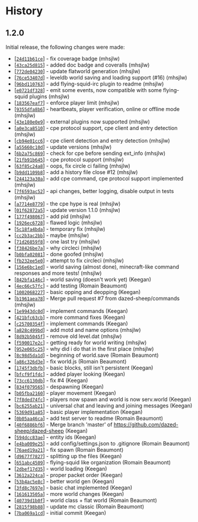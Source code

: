 History
=======

## 1.2.0
Initial release, the following changes were made:
* [[`24d11b61ce`](https://github.com/dazed-sheep/dazed-sheep/commit/24d11b61ce)] - fix coverage badge (mhsjlw)
* [[`43ca25d815`](https://github.com/dazed-sheep/dazed-sheep/commit/43ca25d815)] - added doc badge and coveralls (mhsjlw)
* [[`772de04230`](https://github.com/dazed-sheep/dazed-sheep/commit/772de04230)] - update flatworld generation (mhsjlw)
* [[`76ce53407d`](https://github.com/dazed-sheep/dazed-sheep/commit/76ce53407d)] - leveldb world saving and loading support (#16) (mhsjlw)
* [[`96bd110763`](https://github.com/dazed-sheep/dazed-sheep/commit/96bd110763)] - add flying-squid-irc plugin to readme (mhsjlw)
* [[`e0721df328`](https://github.com/dazed-sheep/dazed-sheep/commit/e0721df328)] - emit some events, now compatible with some flying-squid plugins (mhsjlw)
* [[`183567eaf7`](https://github.com/dazed-sheep/dazed-sheep/commit/183567eaf7)] - enforce player limit (mhsjlw)
* [[`9355dfa8b6`](https://github.com/dazed-sheep/dazed-sheep/commit/9355dfa8b6)] - heartbeats, player verification, online or offline mode (mhsjlw)
* [[`43e180e0e9`](https://github.com/dazed-sheep/dazed-sheep/commit/43e180e0e9)] - external plugins now supported (mhsjlw)
* [[`a0e3ca8510`](https://github.com/dazed-sheep/dazed-sheep/commit/a0e3ca8510)] - cpe protocol support, cpe client and entry detection (mhsjlw)
* [[`cb94e01cc6`](https://github.com/dazed-sheep/dazed-sheep/commit/cb94e01cc6)] - cpe client detection and entry detection (mhsjlw)
* [[`a55660c10d`](https://github.com/dazed-sheep/dazed-sheep/commit/a55660c10d)] - update versions (mhsjlw)
* [[`6b2a75c869`](https://github.com/dazed-sheep/dazed-sheep/commit/6b2a75c869)] - check for cpe before sending ext_info (mhsjlw)
* [[`21fb91b645`](https://github.com/dazed-sheep/dazed-sheep/commit/21fb91b645)] - cpe protocol support (mhsjlw)
* [[`63f85c24a8`](https://github.com/dazed-sheep/dazed-sheep/commit/63f85c24a8)] - oops, fix circle ci failing (mhsjlw)
* [[`b9dd1109b8`](https://github.com/dazed-sheep/dazed-sheep/commit/b9dd1109b8)] - add a history file close #12 (mhsjlw)
* [[`244123a30a`](https://github.com/dazed-sheep/dazed-sheep/commit/244123a30a)] - add cpe command, cpe protocol support implemented (mhsjlw)
* [[`7f6593ac52`](https://github.com/dazed-sheep/dazed-sheep/commit/7f6593ac52)] - api changes, better logging, disable output in tests (mhsjlw)
* [[`a7714e8779`](https://github.com/dazed-sheep/dazed-sheep/commit/a7714e8779)] - the cpe hype is real (mhsjlw)
* [[`01f62872a5`](https://github.com/dazed-sheep/dazed-sheep/commit/01f62872a5)] - update version 1.1.0 (mhsjlw)
* [[`177f498067`](https://github.com/dazed-sheep/dazed-sheep/commit/177f498067)] - add pid (mhsjlw)
* [[`1926ec6728`](https://github.com/dazed-sheep/dazed-sheep/commit/1926ec6728)] - flawed logic (mhsjlw)
* [[`5c18fa4bda`](https://github.com/dazed-sheep/dazed-sheep/commit/5c18fa4bda)] - temporary fix (mhsjlw)
* [[`cc2b3ac2bb`](https://github.com/dazed-sheep/dazed-sheep/commit/cc2b3ac2bb)] - maybe (mhsjlw)
* [[`71d26859f8`](https://github.com/dazed-sheep/dazed-sheep/commit/71d26859f8)] - one last try (mhsjlw)
* [[`f38426be7a`](https://github.com/dazed-sheep/dazed-sheep/commit/f38426be7a)] - why circleci (mhsjlw)
* [[`b0bfa02081`](https://github.com/dazed-sheep/dazed-sheep/commit/b0bfa02081)] - done goofed (mhsjlw)
* [[`fb232ee5e0`](https://github.com/dazed-sheep/dazed-sheep/commit/fb232ee5e0)] - attempt to fix circleci (mhsjlw)
* [[`156e6bc1ed`](https://github.com/dazed-sheep/dazed-sheep/commit/156e6bc1ed)] - world saving (almost done), minecraft-like command responses and more tests! (mhsjlw)
* [[`842bfa146c`](https://github.com/dazed-sheep/dazed-sheep/commit/842bfa146c)] - world saving (doesn't work yet) (Keegan)
* [[`4ec66c57fc`](https://github.com/dazed-sheep/dazed-sheep/commit/4ec66c57fc)] - add testing (Romain Beaumont)
* [[`1002068227`](https://github.com/dazed-sheep/dazed-sheep/commit/1002068227)] - basic opping and deopping (Keegan)
* [[`b1961aea78`](https://github.com/dazed-sheep/dazed-sheep/commit/b1961aea78)] - Merge pull request #7 from dazed-sheep/commands (mhsjlw)
* [[`1e9943dc0d`](https://github.com/dazed-sheep/dazed-sheep/commit/1e9943dc0d)] - implement commands (Keegan)
* [[`421bfc63cb`](https://github.com/dazed-sheep/dazed-sheep/commit/421bfc63cb)] - more command fixes (Keegan)
* [[`c25700354f`](https://github.com/dazed-sheep/dazed-sheep/commit/c25700354f)] - implement commands (Keegan)
* [[`a828c499bd`](https://github.com/dazed-sheep/dazed-sheep/commit/a828c499bd)] - add motd and name options (mhsjlw)
* [[`8d92b5045f`](https://github.com/dazed-sheep/dazed-sheep/commit/8d92b5045f)] - remove old level.dat (mhsjlw)
* [[`f590017e2c`](https://github.com/dazed-sheep/dazed-sheep/commit/f590017e2c)] - getting ready for world writing (mhsjlw)
* [[`952e065c25`](https://github.com/dazed-sheep/dazed-sheep/commit/952e065c25)] - why did i do that in the first place (mhsjlw)
* [[`8c98d5da1d`](https://github.com/dazed-sheep/dazed-sheep/commit/8c98d5da1d)] - beginning of world.save (Romain Beaumont)
* [[`a86c326d3e`](https://github.com/dazed-sheep/dazed-sheep/commit/a86c326d3e)] - fix world.js (Romain Beaumont)
* [[`1745f3dbfb`](https://github.com/dazed-sheep/dazed-sheep/commit/1745f3dbfb)] - basic blocks, still isn't persistent (Keegan)
* [[`bfcf9f1fdc`](https://github.com/dazed-sheep/dazed-sheep/commit/bfcf9f1fdc)] - added player looking (Keegan)
* [[`73cc6130db`](https://github.com/dazed-sheep/dazed-sheep/commit/73cc6130db)] - fix #4 (Keegan)
* [[`834f079565`](https://github.com/dazed-sheep/dazed-sheep/commit/834f079565)] - despawning (Keegan)
* [[`b05fba2160`](https://github.com/dazed-sheep/dazed-sheep/commit/b05fba2160)] - player movement (Keegan)
* [[`7f8ded74fc`](https://github.com/dazed-sheep/dazed-sheep/commit/7f8ded74fc)] - players now spawn and world is now serv.world (Keegan)
* [[`bc6255ab21`](https://github.com/dazed-sheep/dazed-sheep/commit/bc6255ab21)] - universal chat and leaving and joining messages (Keegan)
* [[`5369d91a85`](https://github.com/dazed-sheep/dazed-sheep/commit/5369d91a85)] - basic player implementation (Keegan)
* [[`0b05aa46ca`](https://github.com/dazed-sheep/dazed-sheep/commit/0b05aa46ca)] - add test server to readme (Romain Beaumont)
* [[`40f6886bf6`](https://github.com/dazed-sheep/dazed-sheep/commit/40f6886bf6)] - Merge branch 'master' of https://github.com/dazed-sheep/dazed-sheep (Keegan)
* [[`594dcc83ae`](https://github.com/dazed-sheep/dazed-sheep/commit/594dcc83ae)] - entity ids (Keegan)
* [[`e4ba009e25`](https://github.com/dazed-sheep/dazed-sheep/commit/e4ba009e25)] - add config/settings.json to .gitignore (Romain Beaumont)
* [[`76aed19a21`](https://github.com/dazed-sheep/dazed-sheep/commit/76aed19a21)] - fix spawn (Romain Beaumont)
* [[`d9677f7827`](https://github.com/dazed-sheep/dazed-sheep/commit/d9677f7827)] - splitting up the files (Keegan)
* [[`651abc4509`](https://github.com/dazed-sheep/dazed-sheep/commit/651abc4509)] - flying-squid like organization (Romain Beaumont)
* [[`2dbef17d35`](https://github.com/dazed-sheep/dazed-sheep/commit/2dbef17d35)] - world loading (Keegan)
* [[`3612a224ca`](https://github.com/dazed-sheep/dazed-sheep/commit/3612a224ca)] - proper packet order (Keegan)
* [[`53b4ac5e8c`](https://github.com/dazed-sheep/dazed-sheep/commit/53b4ac5e8c)] - better world gen (Keegan)
* [[`3fd8c7697e`](https://github.com/dazed-sheep/dazed-sheep/commit/3fd8c7697e)] - basic chat implemented (Keegan)
* [[`161613505a`](https://github.com/dazed-sheep/dazed-sheep/commit/161613505a)] - more world changes (Keegan)
* [[`40739d1b0f`](https://github.com/dazed-sheep/dazed-sheep/commit/40739d1b0f)] - world class + flat world (Romain Beaumont)
* [[`2815f98b88`](https://github.com/dazed-sheep/dazed-sheep/commit/2815f98b88)] - update mc classic (Romain Beaumont)
* [[`7ba069a1cd`](https://github.com/dazed-sheep/dazed-sheep/commit/7ba069a1cd)] - initial commit (Keegan)
